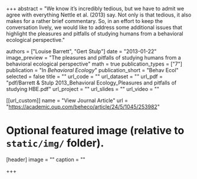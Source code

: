+++
abstract = "We know it’s incredibly tedious, but we have to admit we agree with everything Nettle et al. (2013) say. Not only is that tedious, it also makes for a rather brief commentary. So, in an effort to keep the conversation lively, we would like to address some additional issues that highlight the pleasures and pitfalls of studying humans from a behavioral ecological perspective."

authors = ["Louise Barrett", "Gert Stulp"]
date = "2013-01-22"
image_preview = "The pleasures and pitfalls of studying humans from a behavioral ecological perspective"
math = true
publication_types = ["7"]
publication = "In *Behavioral Ecology*"
publication_short = "Behav Ecol"
selected = false
title = ""
url_code = ""
url_dataset = ""
url_pdf = "pdf/Barrett & Stulp 2013_Behavioral Ecology_Pleasures and pitfalls of studying HBE.pdf"
url_project = ""
url_slides = ""
url_video = ""

[[url_custom]]
name = "View Journal Article"
url = "https://academic.oup.com/beheco/article/24/5/1045/253982"

# Optional featured image (relative to `static/img/` folder).
[header]
image = ""
caption = ""

+++

